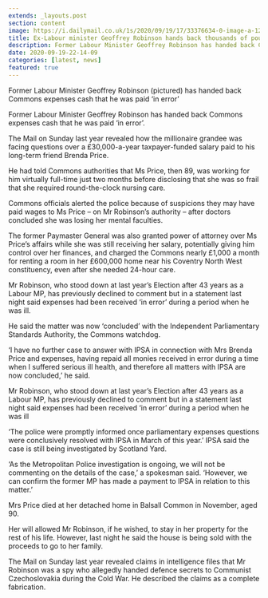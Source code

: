 ```yaml
---
extends: _layouts.post
section: content
image: https://i.dailymail.co.uk/1s/2020/09/19/17/33376634-0-image-a-12_1600534275652.jpg 
title: Ex-Labour minister Geoffrey Robinson hands back thousands of pounds he was paid in error  
description: Former Labour Minister Geoffrey Robinson has handed back Commons expenses cash that he was paid in error. He said the matter was now concluded. 
date: 2020-09-19-22-14-09 
categories: [latest, news] 
featured: true 
--- 
```

Former Labour Minister Geoffrey Robinson (pictured) has handed back Commons expenses cash that he was paid ‘in error’

Former Labour Minister Geoffrey Robinson has handed back Commons expenses cash that he was paid ‘in error’.

The Mail on Sunday last year revealed how the millionaire grandee was facing questions over a £30,000-a-year taxpayer-funded salary paid to his long-term friend Brenda Price.

He had told Commons authorities that Ms Price, then 89, was working for him virtually full-time just two months before disclosing that she was so frail that she required round-the-clock nursing care.

Commons officials alerted the police because of suspicions they may have paid wages to Ms Price – on Mr Robinson’s authority – after doctors concluded she was losing her mental faculties.

The former Paymaster General was also granted power of attorney over Ms Price’s affairs while she was still receiving her salary, potentially giving him control over her finances, and charged the Commons nearly £1,000 a month for renting a room in her £600,000 home near his Coventry North West constituency, even after she needed 24-hour care.

Mr Robinson, who stood down at last year’s Election after 43 years as a Labour MP, has previously declined to comment but in a statement last night said expenses had been received ‘in error’ during a period when he was ill.

He said the matter was now ‘concluded’ with the Independent Parliamentary Standards Authority, the Commons watchdog.

‘I have no further case to answer with IPSA in connection with Mrs Brenda Price and expenses, having repaid all monies received in error during a time when I suffered serious ill health, and therefore all matters with IPSA are now concluded,’ he said.

Mr Robinson, who stood down at last year’s Election after 43 years as a Labour MP, has previously declined to comment but in a statement last night said expenses had been received ‘in error’ during a period when he was ill

‘The police were promptly informed once parliamentary expenses questions were conclusively resolved with IPSA in March of this year.’ IPSA said the case is still being investigated by Scotland Yard.

‘As the Metropolitan Police investigation is ongoing, we will not be commenting on the details of the case,’ a spokesman said. ‘However, we can confirm the former MP has made a payment to IPSA in relation to this matter.’

Mrs Price died at her detached home in Balsall Common in November, aged 90.

Her will allowed Mr Robinson, if he wished, to stay in her property for the rest of his life. However, last night he said the house is being sold with the proceeds to go to her family.

The Mail on Sunday last year revealed claims in intelligence files that Mr Robinson was a spy who allegedly handed defence secrets to Communist Czechoslovakia during the Cold War. He described the claims as a complete fabrication.

